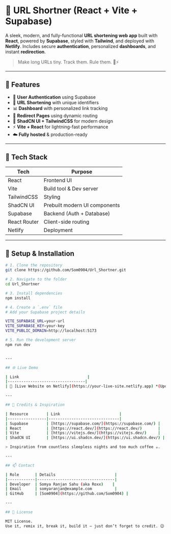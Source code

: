 # 🔗 URL Shortner (React + Vite + Supabase)

A sleek, modern, and fully-functional **URL shortening web app** built with **React**, powered by **Supabase**, styled with **Tailwind**, and deployed with **Netlify**. Includes secure **authentication**, personalized **dashboards**, and instant **redirection**.

> Make long URLs tiny. Track them. Rule them. 💼⚡

---

## 🚀 Features

- 🔐 **User Authentication** using Supabase  
- 🎯 **URL Shortening** with unique identifiers  
- 📊 **Dashboard** with personalized link tracking  
- 🔄 **Redirect Pages** using dynamic routing  
- 🎨 **ShadCN UI + TailwindCSS** for modern design  
- ⚡ **Vite + React** for lightning-fast performance  
- ☁️ **Fully hosted** & production-ready  

---

## 🧱 Tech Stack

| Tech        | Purpose                        |
|-------------|--------------------------------|
| React       | Frontend UI                    |
| Vite        | Build tool & Dev server        |
| TailwindCSS | Styling                       |
| ShadCN UI   | Prebuilt modern UI components  |
| Supabase    | Backend (Auth + Database)      |
| React Router| Client-side routing            |
| Netlify     | Deployment                   |

---

## 🔧 Setup & Installation

```bash
# 1. Clone the repository
git clone https://github.com/Som0904/Url_Shortner.git

# 2. Navigate to the folder
cd Url_Shortner

# 3. Install dependencies
npm install

# 4. Create a `.env` file
# Add your Supabase project details

VITE_SUPABASE_URL=your-url
VITE_SUPABASE_KEY=your-key
VITE_PUBLIC_DOMAIN=http://localhost:5173

# 5. Run the development server
npm run dev


---

## 🌐 Live Demo

| Link                              |
|----------------------------------|
| 🔗 [Live Website on Netlify](https://your-live-site.netlify.app) *(Update this after deployment)* |

---

## 🧠 Credits & Inspiration

| Resource        | Link                          |
|-----------------|-------------------------------|
| Supabase        | [https://supabase.com/](https://supabase.com/) |
| React           | [https://react.dev/](https://react.dev/)       |
| Vite            | [https://vitejs.dev/](https://vitejs.dev/)     |
| ShadCN UI       | [https://ui.shadcn.dev/](https://ui.shadcn.dev/) |

> Inspiration from countless sleepless nights and too much coffee ☕.

---

## 📫 Contact

| Role       | Details                          |
|------------|----------------------------------|
| Developer  | Somya Ranjan Sahu (aka Roxx)    |
| Email      | somyaranjan@example.com          |
| GitHub     | [Som0904](https://github.com/Som0904) |

---

## 📜 License

MIT License.  
Use it, remix it, break it, build it — just don’t forget to credit. 😉
